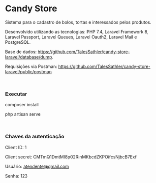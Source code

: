# Candy Store

Sistema para o cadastro de bolos, tortas e interessados pelos produtos.

Desenvolvido utilizando as tecnologias: PHP 7.4, Laravel Framework 8, Laravel Passport, Laravel Queues, Laravel Oauth2, Laravel Mail e PostgreSQL.

Base de dados: https://github.com/TalesSathler/candy-store-laravel/database/dump.

Requisições via Postman: https://github.com/TalesSathler/candy-store-laravel/public/postman

<br>

### Executar
composer install

php artisan serve

<br>

### Chaves da autenticação
Client ID: 1

Client secret: CMTmQ1DmtMI8p02RinMKbcdZKPOifcsNjbcB7Exf

Usuário:
atendente@gmail.com

Senha:
123

